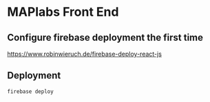 # MAPlabs Front End

## Configure firebase deployment the first time
https://www.robinwieruch.de/firebase-deploy-react-js

## Deployment

```react-scripts build
firebase deploy
```


